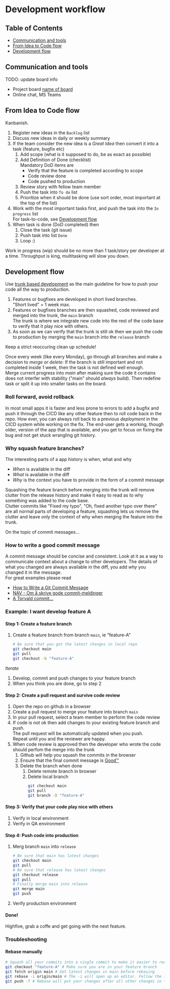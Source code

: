 # Development workflow
 

## Table of Contents

- [Communication and tools](#communication-and-tools)
- [From Idea to Code flow](#from-idea-to-code-flow)
- [Development flow](#development-flow)


## Communication and tools

TODO: update board info

- Project board [name of board](https://url-to-board)
- Online chat, MS Teams


## From Idea to Code flow

Kanbanish.

1. Register new ideas in the `Backlog` list
1. Discuss new ideas in daily or weekly summary
1. If the team consider the new idea is a _Great Idea_ then convert it into a task (feature, bugfix etc)  
   1. Add scope (what is it supposed to do, be as exact as possible)
   1. Add Definition of Done (checklist)  
      Mandatory DoD items are
      - Verify that the feature is completed according to scope
      - Code review done
      - Code pushed to production
   1. Review story with fellow team member
   1. Push the task into `To do` list
   1. Prioritize when it should be done (use sort order, most important at the top of the list)
1. Work with the most important tasks first, and push the task into the `In progress` list  
   For task-to-code, see [Development flow](#development-flow)
1. When task is done (DoD completed) then
   1. Close the task (git issue)
   1. Push task into list `Done`
   1. Loop :)

Work in progress (wip) should be no more than 1 task/story per developer at a time. Throughput is king, multitasking will slow you down.


## Development flow

Use [trunk based development](https://trunkbaseddevelopment.com/) as the main guideline for how to push your code all the way to production.

1. Features or bugfixes are developed in short lived branches.  
   "Short lived" = 1 week max.
1. Features or bugfixes branches are then squashed, code reviewed and merged into the trunk, the `main` branch   
   The trunk is where we integrate new code into the rest of the code base to verify that it play nice with others.  
1. As soon as we can verify that the trunk is still ok then we push the code to production by merging the `main` branch into the `release` branch

Keep a strict reoccuring clean up schedule!  

Once every week (like every Monday), go through all branches and make a decision to _merge or delete_:
If the branch is still important and not completed inside 1 week, then the task is not defined well enough.  
Merge current progress into _main_ after making sure the code it contains does not interfer with stability ("main" should _always_ build).
Then redefine task or split it up into smaller tasks on the board.


### Roll forward, avoid rollback

In most small apps it is faster and less prone to errors to add a bugfix and push it through the CICD like any other feature then to roll code back in the repo. How ever, you can always roll back to a previous _deployment_ in the CICD system while working on the fix. The end-user gets a working, though older, version of the app that is available, and you get to focus on fixing the bug and not get stuck wrangling git history.


### Why squash feature branches? 

The interesting parts of a app history is when, what and why  
- _When_ is available in the diff
- _What_ is available in the diff
- _Why_ is the context you have to provide in the form of a commit message

Squashing the feature branch before merging into the trunk will remove clutter from the release history and make it easy to read as to why something was added to the code base.  
Clutter commits like "Fixed my typo", "Oh, fixed another typo over there" are all normal parts of developing a feature, squashing lets us remove the clutter and leave only the context of why when merging the feature into the trunk.  

On the topic of commit messages...


### How to write a good commit message  

A commit message should be concise and consistent. Look at it as a way to communicate context about a change to other developers. The details of what you changed are always available in the diff, you add _why_ you changed it in the message.  
For great examples please read
- [How to Write a Git Commit Message](https://chris.beams.io/posts/git-commit/)
- [NAV - Om å skrive gode commit-meldinger](https://github.com/navikt/offentlig/blob/main/guider/commit-meldinger.md)
- [A Torvald commit...](https://github.com/torvalds/linux/commit/076f14be7f)


### Example: I want develop feature A

#### Step 1: Create a feature branch
 
1. Create a feature branch from branch `main`, ie "feature-A"  
   ```sh
   # Be sure that you got the latest changes in local repo
   git checkout main
   git pull
   git checkout -b "feature-A"
   ```

_Iterate_
1. Develop, commit and push changes to your feature branch
1. When you think you are done, go to step 2

#### Step 2: Create a pull request and survive code review

1. Open the repo on github in a browser
1. Create a pull request to merge your feature into branch `main`  
1. In your pull request, select a team member to perform the code review
1. If code is not ok then add changes to your existing feature branch and push.  
   The pull request will be automatically updated when you push.  
   Repeat until you and the reviewer are happy.
1. When code review is approved then the developer who wrote the code should perfom the merge into the trunk
   1. Github will help you squash the commits in the browser
   1. Ensure that the final commit message is [Good&#8482;](#how-to-write-a-good-commit-message)
   1. Delete the branch when done
      1. Delete remote branch in browser
      1. Delete local branch
         ```sh
         git checkout main
         git pull
         git branch -D "feature-A"
         ```

#### Step 3: Verify that your code play nice with others

1. Verify in local environment
1. Verify in QA environment

#### Step 4: Push code into production

1. Merg branch `main` into `release`  
   ```sh
   # Be sure that main has latest changes
   git checkout main
   git pull
   # Be sure that release has latest changes
   git checkout release
   git pull
   # Finally merge main into release
   git merge main
   git push
   ```
1. Verify production environment

#### Done!

Highfive, grab a coffe and get going with the next feature.


### Troubleshooting

#### Rebase manually

```sh
# Squash all your commits into a single commit to make it easier to read for the code reviewer by using git rebase
git checkout "feature-A" # Make sure you are in your feature branch
git fetch origin main # Get latest changes in main before rebasing
git rebase -i origin/main # The -i will open up an editor. Follow the instructions and squash all commits into the first commit.
git push -f # Rebase will put your changes after all other changes in the branch you rebased into. Convince your remote branch that you know what you are doing by force
```